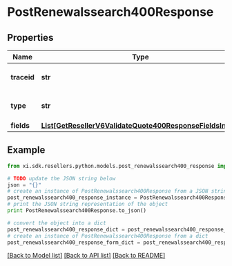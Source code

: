 # PostRenewalssearch400Response


## Properties

Name | Type | Description | Notes
------------ | ------------- | ------------- | -------------
**traceid** | **str** | Unique Id to identify error. | [optional] 
**type** | **str** | Describes the type of the error. | [optional] 
**fields** | [**List[GetResellerV6ValidateQuote400ResponseFieldsInner]**](GetResellerV6ValidateQuote400ResponseFieldsInner.md) |  | [optional] 

## Example

```python
from xi.sdk.resellers.python.models.post_renewalssearch400_response import PostRenewalssearch400Response

# TODO update the JSON string below
json = "{}"
# create an instance of PostRenewalssearch400Response from a JSON string
post_renewalssearch400_response_instance = PostRenewalssearch400Response.from_json(json)
# print the JSON string representation of the object
print PostRenewalssearch400Response.to_json()

# convert the object into a dict
post_renewalssearch400_response_dict = post_renewalssearch400_response_instance.to_dict()
# create an instance of PostRenewalssearch400Response from a dict
post_renewalssearch400_response_form_dict = post_renewalssearch400_response.from_dict(post_renewalssearch400_response_dict)
```
[[Back to Model list]](../README.md#documentation-for-models) [[Back to API list]](../README.md#documentation-for-api-endpoints) [[Back to README]](../README.md)


